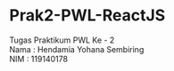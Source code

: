 # Prak2-PWL-ReactJS
Tugas Praktikum PWL Ke - 2 <br/>
Nama    : Hendamia Yohana Sembiring<br/>
NIM     : 119140178 <br/>
